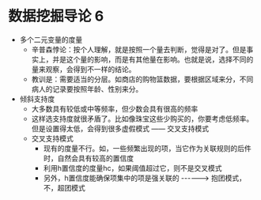 # 数据挖掘导论 6

+ 多个二元变量的度量
  + 辛普森悖论：按个人理解，就是按照一个量去判断，觉得是对了。但是事实上，并是这个量的影响，而是有其他量在影响。也就是说，选择不同的量来观察，会得到不一样的结论。
  + 教训是：需要适当的分层。如商店的购物篮数据，要根据区域来分，不同病人的记录要按照年龄、性别来分。
+ 倾斜支持度
  + 大多数具有较低或中等频率，但少数会具有很高的频率
  + 这样选支持度就很矛盾了。比如像珠宝这些少购买的，你要考虑低频率。但是设置得太低，会得到很多虚假模式 —— 交叉支持模式
  + 交叉支持模式
    + 现有的度量不行。如，一些频繁出现的项，当它作为关联规则的后件时，自然会具有较高的置信度
    + 利用h置信度的度量hc，如果阈值超过它，则不是交叉模式
    + 另外，h置信度能确保项集中的项是强关联的 ------> 抱团模式，不，超团模式
